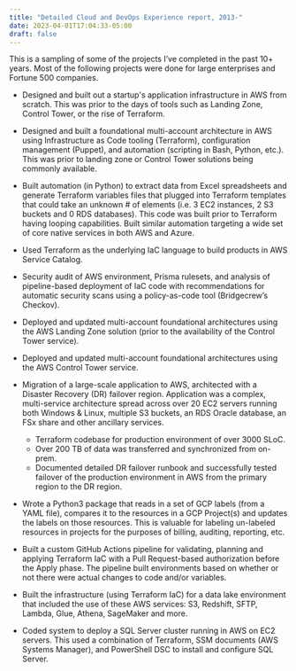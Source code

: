 ```yaml
---
title: "Detailed Cloud and DevOps Experience report, 2013-"
date: 2023-04-01T17:04:33-05:00
draft: false
---
```


This is a sampling of some of the projects I’ve completed in the past 10+ years.
Most of the following projects were done for large enterprises and Fortune 500 companies.

- Designed and built out a startup's application infrastructure in AWS from scratch. This was prior to the days of tools such as Landing Zone, Control Tower, or the rise of Terraform.

- Designed and built a foundational multi-account architecture in AWS using Infrastructure as Code tooling (Terraform), configuration management (Puppet), and automation (scripting in Bash, Python, etc.). This was prior to landing zone or Control Tower solutions being commonly available.

- Built automation (in Python) to extract data from Excel spreadsheets and generate Terraform variables files that plugged into Terraform templates that could take an unknown # of elements (i.e. 3 EC2 instances, 2 S3 buckets and 0 RDS databases). This code was built prior to Terraform having looping capabilities.
  Built similar automation targeting a wide set of core native services in both AWS and Azure.

- Used Terraform as the underlying IaC language to build products in AWS Service Catalog.

- Security audit of AWS environment, Prisma rulesets, and analysis of pipeline-based deployment of IaC code with recommendations for automatic security scans using a policy-as-code tool (Bridgecrew’s Checkov).

- Deployed and updated multi-account foundational architectures using the AWS Landing Zone solution (prior to the availability of the Control Tower service).

- Deployed and updated multi-account foundational architectures using the AWS Control Tower service.

- Migration of a large-scale application to AWS, architected with a Disaster Recovery (DR) failover region. Application was a complex, multi-service architecture spread across over 20 EC2 servers running both Windows & Linux, multiple S3 buckets, an RDS Oracle database, an FSx share and other ancillary services.

  - Terraform codebase for production environment of over 3000 SLoC.
  - Over 200 TB of data was transferred and synchronized from on-prem.
  - Documented detailed DR failover runbook and successfully tested failover of the production environment in AWS from the primary region to the DR region.

- Wrote a Python3 package that reads in a set of GCP labels (from a YAML file), compares it to the resources in a GCP Project(s) and updates the labels on those resources. This is valuable for labeling un-labeled resources in projects for the purposes of billing, auditing, reporting, etc.

- Built a custom GitHub Actions pipeline for validating, planning and applying Terraform IaC with a Pull Request-based authorization before the Apply phase. The pipeline built environments based on whether or not there were actual changes to code and/or variables.

- Built the infrastructure (using Terraform IaC) for a data lake environment that included the use of these AWS services: S3, Redshift, SFTP, Lambda, Glue, Athena, SageMaker and more.

- Coded system to deploy a SQL Server cluster running in AWS on EC2 servers. This used a combination of Terraform, SSM documents (AWS Systems Manager), and PowerShell DSC to install and configure SQL Server.
